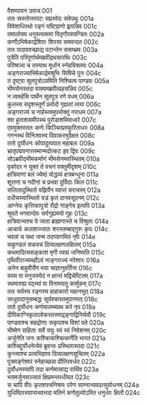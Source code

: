 वैशम्पायन उवाच	001  
ततः स्रस्तोत्तरपटः सप्रस्वेदः सवेपथुः	001a  
विवेशाधिरथो रङ्गं यष्टिप्राणो ह्वयन्निव	001c  
तमालोक्य धनुस्त्यक्त्वा पितृगौरवयन्त्रितः	002a  
कर्णोऽभिषेकार्द्रशिराः शिरसा समवन्दत	002c  
ततः पादाववच्छाद्य पटान्तेन ससम्भ्रमः	003a  
पुत्रेति परिपूर्णार्थमब्रवीद्रथसारथिः	003c  
परिष्वज्य च तस्याथ मूर्धानं स्नेहविक्लवः	004a  
अङ्गराज्याभिषेकार्द्रमश्रुभिः सिषिचे पुनः	004c  
तं दृष्ट्वा सूतपुत्रोऽयमिति निश्चित्य पाण्डवः	005a  
भीमसेनस्तदा वाक्यमब्रवीत्प्रहसन्निव	005c  
न त्वमर्हसि पार्थेन सूतपुत्र रणे वधम्	006a  
कुलस्य सदृशस्तूर्णं प्रतोदो गृह्यतां त्वया	006c  
अङ्गराज्यं च नार्हस्त्वमुपभोक्तुं नराधम	007a  
श्वा हुताशसमीपस्थं पुरोडाशमिवाध्वरे	007c  
एवमुक्तस्ततः कर्णः किञ्चित्प्रस्फुरिताधरः	008a  
गगनस्थं विनिःश्वस्य दिवाकरमुदैक्षत	008c  
ततो दुर्योधनः कोपादुत्पपात महाबलः	009a  
भ्रातृपद्मवनात्तस्मान्मदोत्कट इव द्विपः	009c  
सोऽब्रवीद्भीमकर्माणं भीमसेनमवस्थितम्	010a  
वृकोदर न युक्तं ते वचनं वक्तुमीदृशम्	010c  
क्षत्रियाणां बलं ज्येष्ठं योद्धव्यं क्षत्रबन्धुना	011a  
शूराणां च नदीनां च प्रभवा दुर्विदाः किल	011c  
सलिलादुत्थितो वह्निर्येन व्याप्तं चराचरम्	012a  
दधीचस्यास्थितो वज्रं कृतं दानवसूदनम्	012c  
आग्नेयः कृत्तिकापुत्रो रौद्रो गाङ्गेय इत्यपि	013a  
श्रूयते भगवान्देवः सर्वगुह्यमयो गुहः	013c  
क्षत्रियाभ्यश्च ये जाता ब्राह्मणास्ते च विश्रुताः	014a  
आचार्यः कलशाज्जातः शरस्तम्बाद्गुरुः कृपः	014c  
भवतां च यथा जन्म तदप्यागमितं नृपैः	014e  
सकुण्डलं सकवचं दिव्यलक्षणलक्षितम्	015a  
कथमादित्यसङ्काशं मृगी व्याघ्रं जनिष्यति	015c  
पृथिवीराज्यमर्होऽयं नाङ्गराज्यं नरेश्वरः	016a  
अनेन बाहुवीर्येण मया चाज्ञानुवर्तिना	016c  
यस्य वा मनुजस्येदं न क्षान्तं मद्विचेष्टितम्	017a  
रथमारुह्य पद्भ्यां वा विनामयतु कार्मुकम्	017c  
ततः सर्वस्य रङ्गस्य हाहाकारो महानभूत्	018a  
साधुवादानुसम्बद्धः सूर्यश्चास्तमुपागमत्	018c  
ततो दुर्योधनः कर्णमालम्ब्याथ करे नृप	019a  
दीपिकाग्निकृतालोकस्तस्माद्रङ्गाद्विनिर्ययौ	019c  
पाण्डवाश्च सहद्रोणाः सकृपाश्च विशां पते	020a  
भीष्मेण सहिताः सर्वे ययुः स्वं स्वं निवेशनम्	020c  
अर्जुनेति जनः कश्चित्कश्चित्कर्णेति भारत	021a  
कश्चिद्दुर्योधनेत्येवं ब्रुवन्तः प्रस्थितास्तदा	021c  
कुन्त्याश्च प्रत्यभिज्ञाय दिव्यलक्षणसूचितम्	022a  
पुत्रमङ्गेश्वरं स्नेहाच्छन्ना प्रीतिरवर्धत	022c  
दुर्योधनस्यापि तदा कर्णमासाद्य पार्थिव	023a  
भयमर्जुनसञ्जातं क्षिप्रमन्तरधीयत	023c  
स चापि वीरः कृतशस्त्रनिश्रमः परेण साम्नाभ्यवदत्सुयोधनम्	024a  
युधिष्ठिरस्याप्यभवत्तदा मतिर्न कर्णतुल्योऽस्ति धनुर्धरः क्षितौ	024c  
